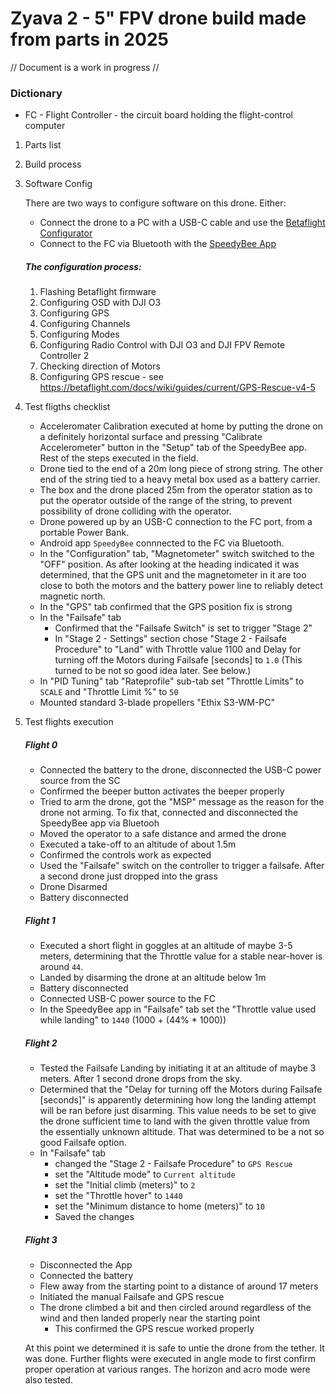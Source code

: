 # Zyava 2 - 5" FPV drone build made from parts in 2025

// Document is a work in progress //

### Dictionary
- FC - Flight Controller - the circuit board holding the flight-control computer

1. Parts list
2. Build process
3. Software Config

    There are two ways to configure software on this drone. Either:
    - Connect the drone to a PC with a USB-C cable and use the [Betaflight Configurator](https://app.betaflight.com/)
    - Connect to the FC via Bluetooth with the [SpeedyBee App](https://www.speedybee.com/speedy-bee-app/)

    ##### The configuration process:
   
    1. Flashing Betaflight firmware
    2. Configuring OSD with DJI O3
    3. Configuring GPS
    4. Configuring Channels
    5. Configuring Modes
    6. Configuring Radio Control with DJI O3 and DJI FPV Remote Controller 2
    7. Checking direction of Motors
    8. Configuring GPS rescue - see https://betaflight.com/docs/wiki/guides/current/GPS-Rescue-v4-5

5. Test fligths checklist
    - Acceleromater Calibration executed at home by putting the drone on a definitely horizontal surface and pressing "Calibrate Accelerometer" button in the "Setup" tab of the SpeedyBee app.
    Rest of the steps executed in the field.
    - Drone tied to the end of a 20m long piece of strong string. The other end of the string tied to a heavy metal box used as a battery carrier.
    - The box and the drone placed 25m from the operator station as to put the operator outside of the range of the string, to prevent possibility of drone colliding with the operator.
    - Drone powered up by an USB-C connection to the FC port, from a portable Power Bank.
    - Android app `SpeedyBee` connnected to the FC via Bluetooth.
    - In the "Configuration" tab, "Magnetometer" switch switched to the "OFF" position. 
      As after looking at the heading indicated it was determined, that
      the GPS unit and the magnetometer in it are too close to both the motors and the battery power line to reliably detect magnetic north.
    - In the "GPS" tab confirmed that the GPS position fix is strong
    - In the "Failsafe" tab
      - Confirmed that the "Failsafe Switch" is set to trigger "Stage 2"
      - In "Stage 2 - Settings" section chose "Stage 2 - Failsafe Procedure" to "Land" with Throttle value 1100 
        and Delay for turning off the Motors during Failsafe [seconds] to `1.0` (This turned to be not so good idea later. See below.)
    - In "PID Tuning" tab "Rateprofile" sub-tab set "Throttle Limits" to `SCALE` and "Throttle Limit %" to `50`
    - Mounted standard 3-blade propellers "Ethix S3-WM-PC"

6. Test flights execution
    ##### Flight 0
    - Connected the battery to the drone, disconnected the USB-C power source from the SC
    - Confirmed the beeper button activates the beeper properly
    - Tried to arm the drone, got the "MSP" message as the reason for the drone not arming. To fix that, connected and disconnected the SpeedyBee app via Bluetooh
    - Moved the operator to a safe distance and armed the drone
    - Executed a take-off to an altitude of about 1.5m
    - Confirmed the controls work as expected
    - Used the "Failsafe" switch on the controller to trigger a failsafe. After a second drone just dropped into the grass
    - Drone Disarmed
    - Battery disconnected
  
    ##### Flight 1
    - Executed a short flight in goggles at an altitude of maybe 3-5 meters, determining that the Throttle value for a stable near-hover is around `44`.
    - Landed by disarming the drone at an altitude below 1m
    - Battery disconnected
    - Connected USB-C power source to the FC
    - In the SpeedyBee app in "Failsafe" tab set the "Throttle value used while landing" to `1440` (1000 + (44% * 1000))

    ##### Flight 2
    - Tested the Failsafe Landing by initiating it at an altitude of maybe 3 meters. After 1 second drone drops from the sky.
    - Determined that the "Delay for turning off the Motors during Failsafe [seconds]" is apparently determining how long the landing attempt will be ran before just disarming.
      This value needs to be set to give the drone sufficient time to land with the given throttle value from the essentially unknown altitude.
      That was determined to be a not so good Failsafe option.
    - In "Failsafe" tab
        - changed the "Stage 2 - Failsafe Procedure" to `GPS Rescue`
        - set the "Altitude mode" to `Current altitude`
        - set the "Initial climb (meters)" to `2`
        - set the "Throttle hover" to `1440`
        - set the "Minimum distance to home (meters)" to `10`
        - Saved the changes

    ##### Flight 3         
    - Disconnected the App
    - Connected the battery
    - Flew away from the starting point to a distance of around 17 meters
    - Initiated the manual Failsafe and GPS rescue
    - The drone climbed a bit and then circled around regardless of the wind and then landed properly near the starting point
        - This confirmed the GPS rescue worked properly

    At this point we determined it is safe to untie the drone from the tether. It was done.
    Further flights were executed in angle mode to first confirm proper operation at various ranges.
    The horizon and acro mode were also tested. 
      

     
